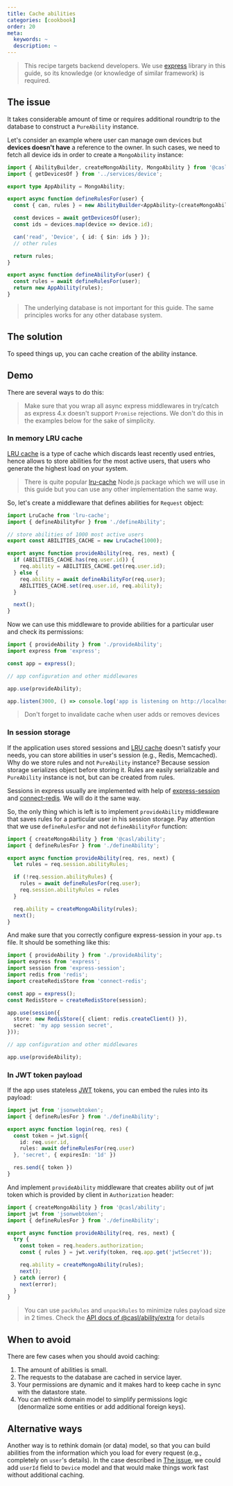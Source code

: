 ```yaml
---
title: Cache abilities
categories: [cookbook]
order: 20
meta:
  keywords: ~
  description: ~
---
```


> This recipe targets backend developers. We use [express](https://expressjs.com/) library in this guide, so its knowledge (or knowledge of similar framework) is required.

## The issue

It takes considerable amount of time or requires additional roundtrip to the database to construct a `PureAbility` instance.

Let's consider an example where user can manage own devices but **devices doesn't have** a reference to the owner. In such cases, we need to fetch all device ids in order to create a `MongoAbility` instance:

```ts @{data-filename="defineAbility.ts"}
import { AbilityBuilder, createMongoAbility, MongoAbility } from '@casl/ability';
import { getDevicesOf } from '../services/device';

export type AppAbility = MongoAbility;

export async function defineRulesFor(user) {
  const { can, rules } = new AbilityBuilder<AppAbility>(createMongoAbility);

  const devices = await getDevicesOf(user);
  const ids = devices.map(device => device.id);

  can('read', 'Device', { id: { $in: ids } });
  // other rules

  return rules;
}

export async function defineAbilityFor(user) {
  const rules = await defineRulesFor(user);
  return new AppAbility(rules);
}
```

> The underlying database is not important for this guide. The same principles works for any other database system.

## The solution

To speed things up, you can cache creation of the ability instance.

## Demo

There are several ways to do this:

> Make sure that you wrap all async express middlewares in try/catch as express 4.x doesn't support `Promise` rejections. We don't do this in the examples below for the sake of simplicity.

### In memory LRU cache

[LRU cache](https://en.wikipedia.org/wiki/Cache_replacement_policies#Least_Recently_Used_.28LRU.29) is a type of cache which discards least recently used entries, hence allows to store abilities for the most active users, that users who generate the highest load on your system.

> There is quite popular [lru-cache](https://www.npmjs.com/package/lru-cache) Node.js package which we will use in this guide but you can use any other implementation the same way.

So, let's create a middleware that defines abilities for `Request` object:

```ts @{data-filename="provideAbility.ts"}
import LruCache from 'lru-cache';
import { defineAbilityFor } from './defineAbility';

// store abilities of 1000 most active users
export const ABILITIES_CACHE = new LruCache(1000);

export async function provideAbility(req, res, next) {
  if (ABILITIES_CACHE.has(req.user.id)) {
    req.ability = ABILITIES_CACHE.get(req.user.id);
  } else {
    req.ability = await defineAbilityFor(req.user);
    ABILITIES_CACHE.set(req.user.id, req.ability);
  }

  next();
}
```

Now we can use this middleware to provide abilities for a particular user and check its permissions:

```ts @{data-filename="boot.ts"}
import { provideAbility } from './provideAbility';
import express from 'express';

const app = express();

// app configuration and other middlewares

app.use(provideAbility);

app.listen(3000, () => console.log('app is listening on http://localhost:3000'));
```

> Don't forget to invalidate cache when user adds or removes devices

### In session storage

If the application uses stored sessions and [LRU cache](#in-memory-lru-cache) doesn't satisfy your needs, you can store abilities in user's session (e.g., Redis, Memcached). Why do we store rules and not `PureAbility` instance? Because session storage serializes object before storing it. Rules are easily serializable and `PureAbility` instance is not, but can be created from rules.

Sessions in express usually are implemented with help of [express-session](https://www.npmjs.com/package/express-session) and [connect-redis](https://www.npmjs.com/package/connect-redis). We will do it the same way.

So, the only thing which is left is to implement `provideAbility` middleware that saves rules for a particular user in his session storage. Pay attention that we use `defineRulesFor` and not `defineAbilityFor` function:

```ts @{data-filename="provideAbility.ts"}
import { createMongoAbility } from '@casl/ability';
import { defineRulesFor } from './defineAbility';

export async function provideAbility(req, res, next) {
  let rules = req.session.abilityRules;

  if (!req.session.abilityRules) {
    rules = await defineRulesFor(req.user);
    req.session.abilityRules = rules
  }

  req.ability = createMongoAbility(rules);
  next();
}
```

And make sure that you correctly configure express-session in your `app.ts` file. It should be something like this:

```ts @{data-filename="app.ts"}
import { provideAbility } from './provideAbility';
import express from 'express';
import session from 'express-session';
import redis from 'redis';
import createRedisStore from 'connect-redis';

const app = express();
const RedisStore = createRedisStore(session);

app.use(session({
  store: new RedisStore({ client: redis.createClient() }),
  secret: 'my app session secret',
}));

// app configuration and other middlewares

app.use(provideAbility);
```

### In JWT token payload

If the app uses stateless [JWT](https://en.wikipedia.org/wiki/JSON_Web_Token) tokens, you can embed the rules into its payload:

```ts @{data-filename="login.ts"}
import jwt from 'jsonwebtoken';
import { defineRulesFor } from './defineAbility';

export async function login(req, res) {
  const token = jwt.sign({
    id: req.user.id,
    rules: await defineRulesFor(req.user)
  }, 'secret', { expiresIn: '1d' })

  res.send({ token })
}
```

And implement `provideAbility` middleware that creates ability out of jwt token which is provided by client in `Authorization` header:

```ts @{data-filename="provideAbility.ts"}
import { createMongoAbility } from '@casl/ability';
import jwt from 'jsonwebtoken';
import { defineRulesFor } from './defineAbility';

export async function provideAbility(req, res, next) {
  try {
    const token = req.headers.authorization;
    const { rules } = jwt.verify(token, req.app.get('jwtSecret'));

    req.ability = createMongoAbility(rules);
    next();
  } catch (error) {
    next(error);
  }
}
```

> You can use `packRules` and `unpackRules` to minimize rules payload size in 2 times. Check the [API docs of @casl/ability/extra](../../api/casl-ability-extra#pack-rules) for details

## When to avoid

There are few cases when you should avoid caching:

1. The amount of abilities is small.
2. The requests to the database are cached in service layer.
3. Your permissions are dynamic and it makes hard to keep cache in sync with the datastore state.
4. You can rethink domain model to simplify permissions logic (denormalize some entities or add additional foreign keys).

## Alternative ways

Another way is to rethink domain (or data) model, so that you can build abilities from the information which you load for every request (e.g., completely on `user`'s details). In the case described in [The issue](#the-issue), we could add `userId` field to `Device` model and that would make things work fast without additional caching.

